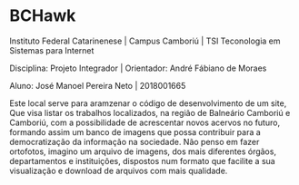 # BCHawk  
Instituto Federal Catarinenese | Campus Camboriú | TSI Teconologia em Sistemas para Internet

Disciplina: Projeto Integrador | Orientador: André Fábiano de Moraes

Aluno: José Manoel Pereira Neto | 2018001665

Este local serve para aramzenar o código de desenvolvimento de um site, Que visa listar os trabalhos localizados, na região de Balneário Camboriú e Camboriú, com a possibilidade de acrescentar novos acervos no futuro, formando assim um banco de imagens que possa contribuir para a democratização da informação na sociedade.
Não penso em fazer ortofotos, imagino um arquivo de imagens, dos mais diferentes órgãos, departamentos e instituições, dispostos num formato que facilite a sua visualização e download de arquivos com mais qualidade.

